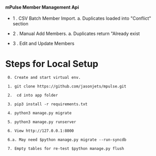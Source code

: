 #### mPulse Member Management Api
- 1 . CSV Batch Member Import. 
    a. Duplicates loaded into "Conflict" section

- 2 . Manual Add Members. 
    a. Duplicates return "Already exist
- 3 . Edit and Update Members


# Steps for Local Setup
``` 
 0. Create and start virtual env.

 1. git clone https://github.com/jasonjets/mpulse.git

 2.  cd into app folder

 3. pip3 install -r requirements.txt

 4. python3 manage.py migrate

 5. python3 manage.py runserver

 6. View http://127.0.0.1:8000

 6.a. May need $python manage.py migrate --run-syncdb

 7. Empty tables for re-test $python manage.py flush


```
